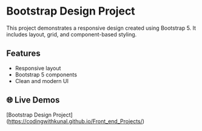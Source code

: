 # Bootstrap Design Project

This project demonstrates a responsive design created using Bootstrap 5. It includes layout, grid, and component-based styling.

## Features

- Responsive layout
- Bootstrap 5 components
- Clean and modern UI


## 🌐 Live Demos

[Bootstrap Design Project]  (https://codingwithkunal.github.io/Front_end_Projects/)
